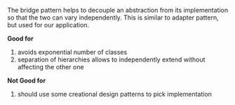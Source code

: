 The bridge pattern helps to decouple an abstraction from its implementation so that the two can vary independently. This is similar to adapter pattern, but used for our application.

**Good for**
1. avoids exponential number of classes 
2. separation of hierarchies allows to independently extend without affecting the other one

**Not Good for**
1. should use some creational design patterns to pick implementation